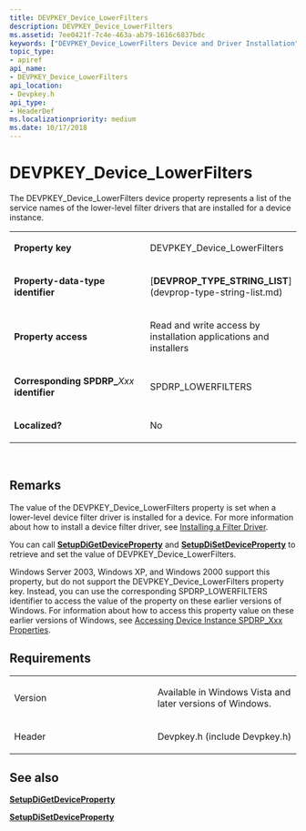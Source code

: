 ```yaml
---
title: DEVPKEY_Device_LowerFilters
description: DEVPKEY_Device_LowerFilters
ms.assetid: 7ee0421f-7c4e-463a-ab79-1616c6837bdc
keywords: ["DEVPKEY_Device_LowerFilters Device and Driver Installation"]
topic_type:
- apiref
api_name:
- DEVPKEY_Device_LowerFilters
api_location:
- Devpkey.h
api_type:
- HeaderDef
ms.localizationpriority: medium
ms.date: 10/17/2018
---
```


# DEVPKEY_Device_LowerFilters


The DEVPKEY_Device_LowerFilters device property represents a list of the service names of the lower-level filter drivers that are installed for a device instance.

<table>
<colgroup>
<col width="50%" />
<col width="50%" />
</colgroup>
<tbody>
<tr class="odd">
<td align="left"><p><strong>Property key</strong></p></td>
<td align="left"><p>DEVPKEY_Device_LowerFilters</p></td>
</tr>
<tr class="even">
<td align="left"><p><strong>Property-data-type identifier</strong></p></td>
<td align="left"><p>[<strong>DEVPROP_TYPE_STRING_LIST</strong>](devprop-type-string-list.md)</p></td>
</tr>
<tr class="odd">
<td align="left"><p><strong>Property access</strong></p></td>
<td align="left"><p>Read and write access by installation applications and installers</p></td>
</tr>
<tr class="even">
<td align="left"><p><strong>Corresponding SPDRP_</strong><em>Xxx</em> <strong>identifier</strong></p></td>
<td align="left"><p>SPDRP_LOWERFILTERS</p></td>
</tr>
<tr class="odd">
<td align="left"><p><strong>Localized?</strong></p></td>
<td align="left"><p>No</p></td>
</tr>
</tbody>
</table>

 

Remarks
-------

The value of the DEVPKEY_Device_LowerFilters property is set when a lower-level device filter driver is installed for a device. For more information about how to install a device filter driver, see [Installing a Filter Driver](https://msdn.microsoft.com/library/windows/hardware/ff547595).

You can call [**SetupDiGetDeviceProperty**](https://msdn.microsoft.com/library/windows/hardware/ff551963) and [**SetupDiSetDeviceProperty**](https://msdn.microsoft.com/library/windows/hardware/ff552163) to retrieve and set the value of DEVPKEY_Device_LowerFilters.

Windows Server 2003, Windows XP, and Windows 2000 support this property, but do not support the DEVPKEY_Device_LowerFilters property key. Instead, you can use the corresponding SPDRP_LOWERFILTERS identifier to access the value of the property on these earlier versions of Windows. For information about how to access this property value on these earlier versions of Windows, see [Accessing Device Instance SPDRP_Xxx Properties](https://msdn.microsoft.com/library/windows/hardware/ff537737).

Requirements
------------

<table>
<colgroup>
<col width="50%" />
<col width="50%" />
</colgroup>
<tbody>
<tr class="odd">
<td align="left"><p>Version</p></td>
<td align="left"><p>Available in Windows Vista and later versions of Windows.</p></td>
</tr>
<tr class="even">
<td align="left"><p>Header</p></td>
<td align="left">Devpkey.h (include Devpkey.h)</td>
</tr>
</tbody>
</table>

## See also


[**SetupDiGetDeviceProperty**](https://msdn.microsoft.com/library/windows/hardware/ff551963)

[**SetupDiSetDeviceProperty**](https://msdn.microsoft.com/library/windows/hardware/ff552163)

 

 






